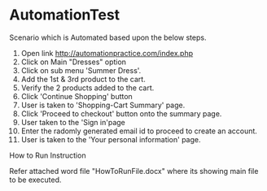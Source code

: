 # AutomationTest

Scenario which is Automated based upon the below steps.

1. Open link http://automationpractice.com/index.php
3. Click on Main "Dresses" option
4. Click on sub menu 'Summer Dress'.
5. Add the 1st & 3rd product to the cart.
6. Verify the 2 products added to the cart. 
7. Click 'Continue Shopping' button
8. User is taken to 'Shopping-Cart Summary' page.
9. Click 'Proceed to checkout' button onto the summary page.
10. User taken to the 'Sign in'page
11. Enter the radomly generated email id to proceed to create an account. 
12. User is taken to the 'Your personal information' page. 

How to Run Instruction

Refer attached word file "HowToRunFile.docx" where its showing main file to be executed.  

